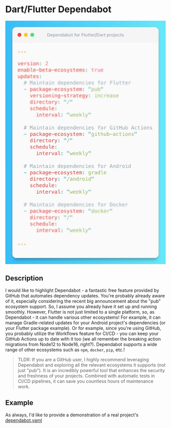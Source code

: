 # Dart/Flutter Dependabot

![Preview](./preview.jpeg)

## Description

I would like to highlight Dependabot - a fantastic free feature provided by GitHub that automates dependency updates. You're probably already aware of it, especially considering the recent big announcement about the "pub" ecosystem support. So, I assume you already have it set up and running smoothly.
However, Flutter is not just limited to a single platform, so, as Dependabot - it can handle various other ecosystems! For example, it can manage Gradle-related updates for your Android project's dependencies (or your Flutter package example). Or for example, since you're using GitHub, you probably utilize the Workflows feature for CI/CD - you can keep your GitHub Actions up to date with it too (we all remember the breaking action migrations from Node12 to Node16, right?). Dependabot supports a wide range of other ecosystems such as `npm`, `docker`, `pip`, etc.!

> TLDR: If you are a GitHub user, I highly recommend leveraging Dependabot and exploring all the relevant ecosystems it supports (not just "pub"). It is an incredibly powerful tool that enhances the security and freshness of your projects. Combined with automatic tests in CI/CD pipelines, it can save you countless hours of maintenance work.

## Example

As always, I'd like to provide a demonstration of a real project's [dependabot.yaml](https://github.com/tsinis/colors_ai/blob/main/.github/dependabot.yaml)
